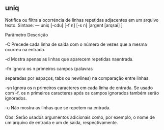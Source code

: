 ## uniq
Notifica ou filtra a ocorréncia de linhas repetidas adjacentes em um
arquivo texto.
Sintaxe: — uniq [-cdu] [-f n] [-s n] [argent [arqsai] ]

Parâmetro Descrição

 

-C Precede cada linha de saída com o número de
vezes que a mesma ocorreu na entrada.

-d Mostra apenas as linhas que aparecem repetidas
naentrada.

-fn Ignora os n primeiros campos (palavras

separadas por espaços, tabs ou newlines) na
comparação entre linhas.

-sn Ignora os n primeiros caracteres em cada linha
de entrada. Se usado com -f, os n primeiros
caracteres após os campos ignorados também
serão ignorados.

-u Não mostra as linhas que se repetem na entrada.

Obs: Serão usados argumentos adicionais como, por exemplo, o
nome de um arquivo de entrada e um de saída,
respectivamente.




